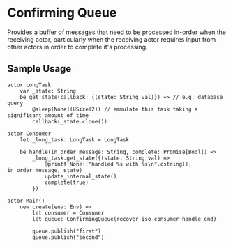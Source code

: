 Confirming Queue
================

Provides a buffer of messages that need to be processed in-order when the receiving actor, particularly when the receiving actor requires input from other actors in order to complete it's processing.


Sample Usage
------------

```pony
actor LongTask
    var _state: String
    be get_state(callback: {(state: String val)}) => // e.g. database query
        @sleep[None](USize(2)) // emmulate this task taking a significant amount of time
        callback(_state.clone())

actor Consumer
    let _long_task: LongTask = LongTask

    be handle(in_order_message: String, complete: Promise[Bool]) =>
        _long_task.get_state({(state: String val) =>
            @printf[None]("handled %s with %s\n".cstring(), in_order_message, state)
            update_internal_state()
            complete(true)
        })

actor Main()
    new create(env: Env) =>
        let consumer = Consumer
        let queue: ConfirmingQueue(recover iso consumer~handle end)

        queue.publish("first")
        queue.publish("second")
```